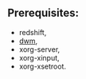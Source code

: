 ## Prerequisites:
- redshift,
- [dwm](https://github.com/jakub-swiniarski/dwm),
- xorg-server,
- xorg-xinput,
- xorg-xsetroot.
